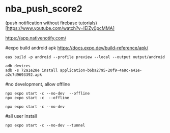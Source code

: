 # nba_push_score2
(push notification without firebase tutorials)[https://www.youtube.com/watch?v=IEiZy0pcMMA]


https://app.nativenotify.com/

#expo build android apk
https://docs.expo.dev/build-reference/apk/

```shell
eas build -p android --profile preview --local --output output/android

adb devices
adb -s 72a1e28e install application-b6ba2795-20f9-4a8c-a41e-a2c7d9693392.apk 
```

#no development, allow offline
```shell
npx expo start -c --no-dev  --offline 
npx expo start -c  --offline 

npx expo start -c --no-dev 
```

#all user install
```shell
npx expo start -c --no-dev --tunnel
```